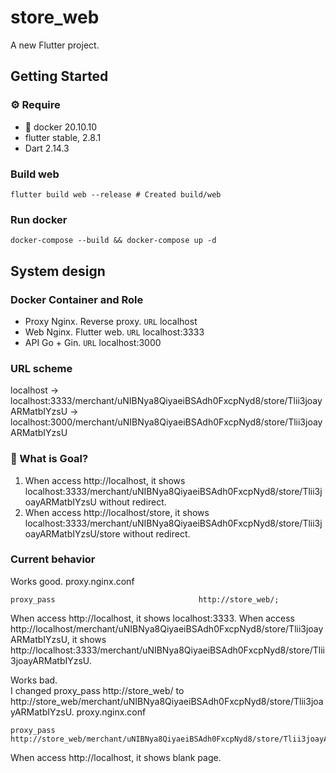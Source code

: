 # store_web

A new Flutter project.

## Getting Started
### ⚙️ Require
- 🐳 docker 20.10.10
- flutter stable, 2.8.1
- Dart 2.14.3

### Build web

```
flutter build web --release # Created build/web
```

### Run docker

```
docker-compose --build && docker-compose up -d
```

## System design
### Docker Container and Role
- Proxy
  Nginx. Reverse proxy.
  `URL` localhost
- Web
  Nginx. Flutter web.
  `URL` localhost:3333
- API
  Go + Gin.
  `URL` localhost:3000

### URL scheme
localhost -> localhost:3333/merchant/uNIBNya8QiyaeiBSAdh0FxcpNyd8/store/Tlii3joayARMatbIYzsU -> localhost:3000/merchant/uNIBNya8QiyaeiBSAdh0FxcpNyd8/store/Tlii3joayARMatbIYzsU

### 🥅 What is Goal?
1. When access http://localhost, it shows localhost:3333/merchant/uNIBNya8QiyaeiBSAdh0FxcpNyd8/store/Tlii3joayARMatbIYzsU without redirect.
2. When access http://localhost/store, it shows localhost:3333/merchant/uNIBNya8QiyaeiBSAdh0FxcpNyd8/store/Tlii3joayARMatbIYzsU/store without redirect.

### Current behavior
Works good.
proxy.nginx.conf
```
proxy_pass                                http://store_web/; 
```
When access http://localhost, it shows localhost:3333.
When access http://localhost/merchant/uNIBNya8QiyaeiBSAdh0FxcpNyd8/store/Tlii3joayARMatbIYzsU, it shows http://localhost:3333/merchant/uNIBNya8QiyaeiBSAdh0FxcpNyd8/store/Tlii3joayARMatbIYzsU.


Works bad.  
I changed proxy_pass http://store_web/ to http://store_web/merchant/uNIBNya8QiyaeiBSAdh0FxcpNyd8/store/Tlii3joayARMatbIYzsU.
proxy.nginx.conf
```
proxy_pass                                http://store_web/merchant/uNIBNya8QiyaeiBSAdh0FxcpNyd8/store/Tlii3joayARMatbIYzsU/; 
```
When access http://localhost, it shows blank page.
